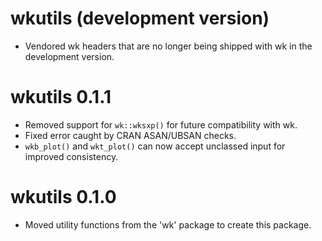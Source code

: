 # wkutils (development version)

* Vendored wk headers that are no longer being shipped with wk in
  the development version.

# wkutils 0.1.1

* Removed support for `wk::wksxp()` for future compatibility with wk.
* Fixed error caught by CRAN ASAN/UBSAN checks.
* `wkb_plot()` and `wkt_plot()` can now accept unclassed input for
  improved consistency.

# wkutils 0.1.0

* Moved utility functions from the 'wk' package to create this package.
